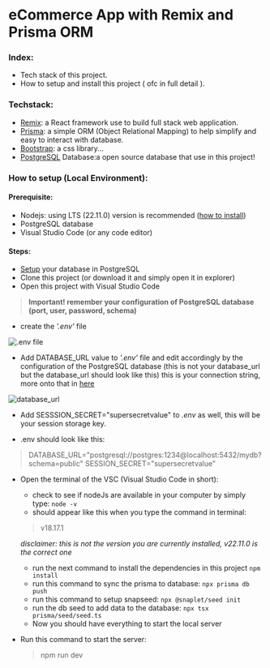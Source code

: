 # eCommerce App with Remix and Prisma ORM

### Index:

-  Tech stack of this project.
-  How to setup and install this project ( ofc in full detail ).

### Techstack:

-  [Remix](remix.run): a React framework use to build full stack web application.
-  [Prisma](https://www.prisma.io/): a simple ORM (Object Relational Mapping) to help simplify and easy to interact with database.
-  [Bootstrap](https://getbootstrap.com/): a css library...
-  [PostgreSQL](https://www.postgresql.org/) Database:a open source database that use in this project!

### How to setup (Local Environment):

#### Prerequisite:

-  Nodejs: using LTS (22.11.0) version is recommended ([how to install](https://nodejs.org/en/download/prebuilt-installer))
-  PostgreSQL database
-  Visual Studio Code (or any code editor)

#### Steps:

-  [Setup](https://www.prisma.io/dataguide/postgresql/setting-up-a-local-postgresql-database) your database in PostgreSQL
-  Clone this project (or download it and simply open it in explorer)
-  Open this project with Visual Studio Code

> **Important! remember your configuration of PostgreSQL database (port, user, password, schema)**

-  create the *'.env'* file

![.env file](https://lh3.googleusercontent.com/pw/AP1GczMHQe7Q4Kj5tspNDyrAf1hgB1BPxsSVgUR9ufUpqibWJ0Df32_bW-lXyx2lRAtwHnyPJTkSaH5PDEQQBOlR7qHOyDdqjvnxnlGVV_4-KGIwzyKvVFw-LB7LQn3fOwNfneH4vt9fR-68-2goJikJaNQy=w376-h510-s-no-gm?authuser=0)

-  Add DATABASE_URL value to *'.env'* file and edit accordingly by the configuration of the PostgreSQL database (this is not your database_url but the database_url should look like this) this is your connection string, more onto that in [here](https://pris.ly/d/connection-strings)

![database_url](https://lh3.googleusercontent.com/pw/AP1GczPoOTjJVBoQdRhrCYV5zVLApfKcZiX3OAJELW5Wg8Z16IHSmf4s_oqtSpxrZSIcVRVf54JI8IsC4VLp5AjnlGOZJYj4OooJwdM5gGmLiLek2oUyw6knYH9GjB86YVMGT6ke_yqmLXjpgK0TABHv96cR=w720-h36-s-no-gm?authuser=0)

- Add SESSSION_SECRET="supersecretvalue" to *.env* as well, this will be your session storage key.

- .env should look like this: 
 
> DATABASE_URL="postgresql://postgres:1234@localhost:5432/mydb?schema=public"
> SESSION_SECRET="supersecretvalue"

-  Open the terminal of the VSC (Visual Studio Code in short):

   -  check to see if nodeJs are available in your computer by simply type:
      `node -v`
   -  should appear like this when you type the command in terminal:

   > v18.17.1

   _disclaimer: this is not the version you are currently installed, v22.11.0 is the correct one_

   -  run the next command to install the dependencies in this project
      `npm install`
   -  run this command to sync the prisma to database:
      `npx prisma db push`
   -  run this command to setup snapseed:
      `npx @snaplet/seed init`
   -  run the db seed to add data to the database:
      `npx tsx prisma/seed/seed.ts`
   -  Now you should have everything to start the local server

-  Run this command to start the server:
   > npm run dev
